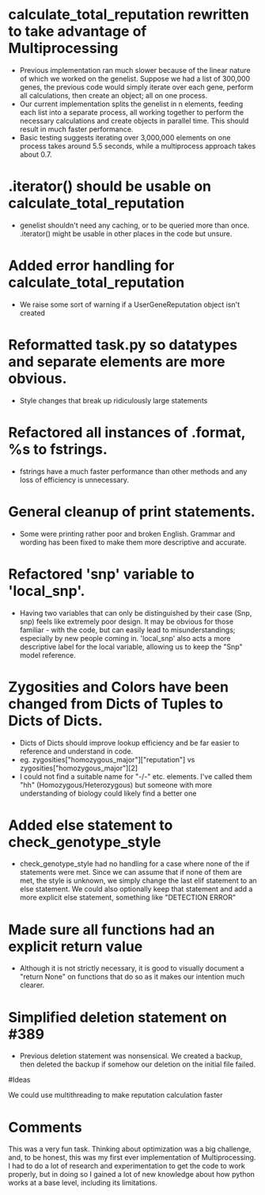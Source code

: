 # calculate_total_reputation rewritten to take advantage of Multiprocessing
- Previous implementation ran much slower because of the linear nature of which we worked on the genelist. Suppose we had a list of 300,000 genes, the previous code would simply iterate over each gene, perform all calculations, then create an object; all on one process.
- Our current implementation splits the genelist in n elements, feeding each list into a separate process, all working together to perform the necessary calculations and create objects in parallel time. This should result in much faster performance.
- Basic testing suggests iterating over 3,000,000 elements on one process takes around 5.5 seconds, while a multiprocess approach takes about 0.7.

# .iterator() should be usable on calculate_total_reputation
- genelist shouldn't need any caching, or to be queried more than once. .iterator() might be usable in other places in the code but unsure.

# Added error handling for calculate_total_reputation
- We raise some sort of warning if a UserGeneReputation object isn't created

# Reformatted task.py so datatypes and separate elements are more obvious.
- Style changes that break up ridiculously large statements

# Refactored all instances of .format, %s to fstrings.
- fstrings have a much faster performance than other methods and any loss of efficiency is unnecessary.

# General cleanup of print statements.
- Some were printing rather poor and broken English. Grammar and wording has been fixed to make them more descriptive and accurate.

# Refactored 'snp' variable to 'local_snp'.
- Having two variables that can only be distinguished by their case (Snp, snp) feels like extremely poor design. It may be obvious for those familiar - with the code, but can easily lead to misunderstandings; especially by new people coming in. 'local_snp' also acts a more descriptive label for the local variable, allowing us to keep the "Snp" model reference.

# Zygosities and Colors have been changed from Dicts of Tuples to Dicts of Dicts.
- Dicts of Dicts should improve lookup efficiency and be far easier to reference and understand in code.
- eg. zygosities["homozygous_major"]["reputation"] vs zygosities["homozygous_major"][2]
- I could not find a suitable name for "-/-" etc. elements. I've called them "hh" (Homozygous/Heterozygous) but someone with more understanding of biology could likely find a better one

# Added else statement to check_genotype_style
- check_genotype_style had no handling for a case where none of the if statements were met. Since we can assume that if none of them are met, the style is unknown, we simply change the last elif statement to an else statement. We could also optionally keep that statement and add a more explicit else statement, something like "DETECTION ERROR"

# Made sure all functions had an explicit return value
- Although it is not strictly necessary, it is good to visually document a "return None" on functions that do so as it makes our intention much clearer.

# Simplified deletion statement on #389
- Previous deletion statement was nonsensical. We created a backup, then deleted the backup if somehow our deletion on the initial file failed.

#Ideas

We could use multithreading to make reputation calculation faster

# Comments

This was a very fun task. Thinking about optimization was a big challenge, and, to be honest, this was my first ever implementation of Multiprocessing. I had to do a lot of research and experimentation to get the code to work properly, but in doing so I gained a lot of new knowledge about how python works at a base level, including its limitations.
